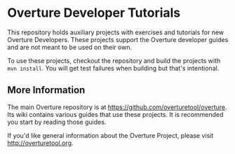 # Overture Developer Tutorials 

This repository holds auxiliary projects with exercises and tutorials for new
Overture Developers. These projects support the Overture developer guides and
are not meant to be used on their own.

To use these projects, checkout the repository and build the projects with `mvn
install`. You will get test failures when building but that's intentional.


## More Information

The main Overture repository is at https://github.com/overturetool/overture.
Its wiki contains various guides that use these projects. It is recommended you start
by reading those guides.

If you'd like general information about the Overture Project, please visit
http://overturetool.org.


